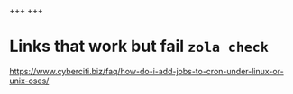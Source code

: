 +++
+++

# Links that work but fail `zola check`

<https://www.cyberciti.biz/faq/how-do-i-add-jobs-to-cron-under-linux-or-unix-oses/>